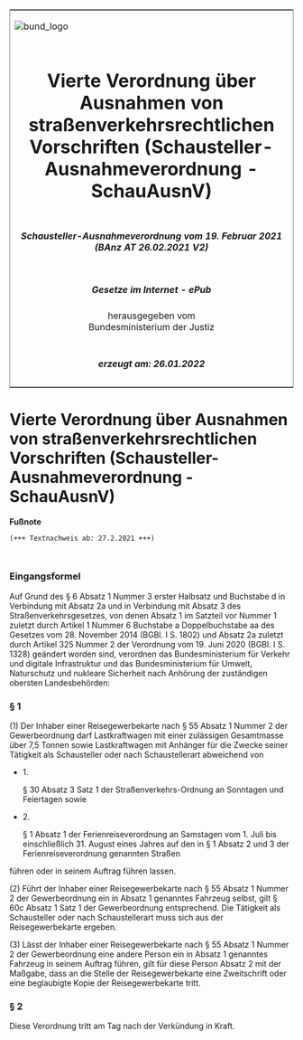 <span id="DECKBLATT.html"></span>

<table border="0" frame="border" width="100%">

<tr valign="top">

<td align="left">

![bund\_logo](BfJ_2021_Web_de_de.gif)

</td>

<td align="right">

 

</td>

</tr>

<tr align="center" valign="middle">

<td colspan="2">

# Vierte Verordnung über Ausnahmen von straßenverkehrsrechtlichen Vorschriften (Schausteller-Ausnahmeverordnung - SchauAusnV)

</td>

</tr>

<tr align="center" valign="middle">

<td colspan="2">

##### Schausteller-Ausnahmeverordnung vom 19. Februar 2021 (BAnz AT 26.02.2021 V2)

</td>

</tr>

<tr align="center" valign="middle">

<td colspan="2">

  
  

##### Gesetze im Internet - ePub  
  
herausgegeben vom  
Bundesministerium der Justiz

</td>

</tr>

<tr align="center" valign="bottom">

<td colspan="2">

  
  

##### erzeugt am: 26.01.2022

</td>

</tr>

</table>

<span id="BJNR605720021.html"></span>

# Vierte Verordnung über Ausnahmen von straßenverkehrsrechtlichen Vorschriften (Schausteller-Ausnahmeverordnung - SchauAusnV)

<div>

  
**Fußnote**

<div class="jnhtml">

<div>

<div class="jurAbsatz">

  

``` 
(+++ Textnachweis ab: 27.2.2021 +++)

 
```

</div>

</div>

</div>

</div>

<span id="BJNR605720021BJNE000100000.html"></span>

### Eingangsformel  

<div>

<div class="jnhtml">

<div>

<div class="jurAbsatz">

Auf Grund des § 6 Absatz 1 Nummer 3 erster Halbsatz und Buchstabe d in
Verbindung mit Absatz 2a und in Verbindung mit Absatz 3 des
Straßenverkehrsgesetzes, von denen Absatz 1 im Satzteil vor Nummer 1
zuletzt durch Artikel 1 Nummer 6 Buchstabe a Doppelbuchstabe aa des
Gesetzes vom 28. November 2014 (BGBl. I S. 1802) und Absatz 2a zuletzt
durch Artikel 325 Nummer 2 der Verordnung vom 19. Juni 2020 (BGBl. I S.
1328) geändert worden sind, verordnen das Bundesministerium für Verkehr
und digitale Infrastruktur und das Bundesministerium für Umwelt,
Naturschutz und nukleare Sicherheit nach Anhörung der zuständigen
obersten Landesbehörden:

</div>

</div>

</div>

</div>

<span id="BJNR605720021BJNE000200000.html"></span>

### § 1  

<div>

<div class="jnhtml">

<div>

<div class="jurAbsatz">

(1) Der Inhaber einer Reisegewerbekarte nach § 55 Absatz 1 Nummer 2 der
Gewerbeordnung darf Lastkraftwagen mit einer zulässigen Gesamtmasse über
7,5 Tonnen sowie Lastkraftwagen mit Anhänger für die Zwecke seiner
Tätigkeit als Schausteller oder nach Schaustellerart abweichend von

  - 1\.
    
    <div>
    
    § 30 Absatz 3 Satz 1 der Straßenverkehrs-Ordnung an Sonntagen und
    Feiertagen sowie
    
    </div>

  - 2\.
    
    <div>
    
    § 1 Absatz 1 der Ferienreiseverordnung an Samstagen vom 1. Juli bis
    einschließlich 31. August eines Jahres auf den in § 1 Absatz 2 und 3
    der Ferienreiseverordnung genannten Straßen
    
    </div>

führen oder in seinem Auftrag führen lassen.

</div>

<div class="jurAbsatz">

(2) Führt der Inhaber einer Reisegewerbekarte nach § 55 Absatz 1 Nummer
2 der Gewerbeordnung ein in Absatz 1 genanntes Fahrzeug selbst, gilt §
60c Absatz 1 Satz 1 der Gewerbeordnung entsprechend. Die Tätigkeit als
Schausteller oder nach Schaustellerart muss sich aus der
Reisegewerbekarte ergeben.

</div>

<div class="jurAbsatz">

(3) Lässt der Inhaber einer Reisegewerbekarte nach § 55 Absatz 1 Nummer
2 der Gewerbeordnung eine andere Person ein in Absatz 1 genanntes
Fahrzeug in seinem Auftrag führen, gilt für diese Person Absatz 2 mit
der Maßgabe, dass an die Stelle der Reisegewerbekarte eine Zweitschrift
oder eine beglaubigte Kopie der Reisegewerbekarte tritt.

</div>

</div>

</div>

</div>

<span id="BJNR605720021BJNE000300000.html"></span>

### § 2  

<div>

<div class="jnhtml">

<div>

<div class="jurAbsatz">

Diese Verordnung tritt am Tag nach der Verkündung in Kraft.

</div>

</div>

</div>

</div>
